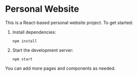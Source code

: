 # Personal Website

This is a React-based personal website project. To get started:

1. Install dependencies:
   ```
   npm install
   ```
2. Start the development server:
   ```
   npm start
   ```

You can add more pages and components as needed.
